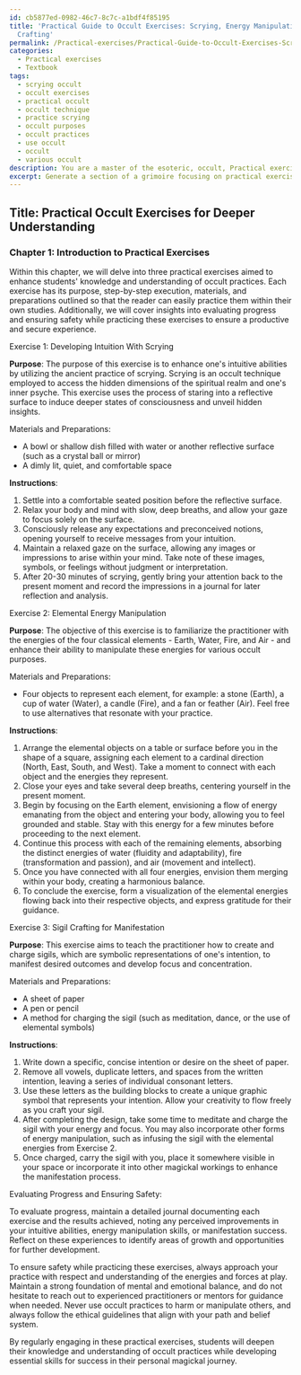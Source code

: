 ```yaml
---
id: cb5877ed-0982-46c7-8c7c-a1bdf4f85195
title: 'Practical Guide to Occult Exercises: Scrying, Energy Manipulation, and Sigil
  Crafting'
permalink: /Practical-exercises/Practical-Guide-to-Occult-Exercises-Scrying-Energy-Manipulation-and-Sigil-Crafting/
categories:
  - Practical exercises
  - Textbook
tags:
  - scrying occult
  - occult exercises
  - practical occult
  - occult technique
  - practice scrying
  - occult purposes
  - occult practices
  - use occult
  - occult
  - various occult
description: You are a master of the esoteric, occult, Practical exercises and education, you have written many textbooks on the subject in ways that provide students with rich and deep understanding of the subject. You are being asked to write textbook-like sections on a topic and you do it with full context, explainability, and reliability in accuracy to the true facts of the topic at hand, in a textbook style that a student would easily be able to learn from, in a rich, engaging, and contextual way. Always include relevant context (such as formulas and history), related concepts, and in a way that someone can gain deep insights from.
excerpt: Generate a section of a grimoire focusing on practical exercises for students seeking to deepen their knowledge and understanding of occult practices. Specifically, provide a well-structured lesson plan with detailed descriptions of three exercises, including their purposes, step-by-step instructions for execution and any required materials or preparations. Additionally, offer insights on how to evaluate progress and ensure safety while practicing these exercises.
---
```


## Title: Practical Occult Exercises for Deeper Understanding

### Chapter 1: Introduction to Practical Exercises

Within this chapter, we will delve into three practical exercises aimed to enhance students' knowledge and understanding of occult practices. Each exercise has its purpose, step-by-step execution, materials, and preparations outlined so that the reader can easily practice them within their own studies. Additionally, we will cover insights into evaluating progress and ensuring safety while practicing these exercises to ensure a productive and secure experience.

Exercise 1: Developing Intuition With Scrying

**Purpose**:
The purpose of this exercise is to enhance one's intuitive abilities by utilizing the ancient practice of scrying. Scrying is an occult technique employed to access the hidden dimensions of the spiritual realm and one's inner psyche. This exercise uses the process of staring into a reflective surface to induce deeper states of consciousness and unveil hidden insights.

Materials and Preparations:
- A bowl or shallow dish filled with water or another reflective surface (such as a crystal ball or mirror)
- A dimly lit, quiet, and comfortable space

**Instructions**:
1. Settle into a comfortable seated position before the reflective surface.
2. Relax your body and mind with slow, deep breaths, and allow your gaze to focus solely on the surface.
3. Consciously release any expectations and preconceived notions, opening yourself to receive messages from your intuition.
4. Maintain a relaxed gaze on the surface, allowing any images or impressions to arise within your mind. Take note of these images, symbols, or feelings without judgment or interpretation.
5. After 20-30 minutes of scrying, gently bring your attention back to the present moment and record the impressions in a journal for later reflection and analysis.

Exercise 2: Elemental Energy Manipulation

**Purpose**:
The objective of this exercise is to familiarize the practitioner with the energies of the four classical elements - Earth, Water, Fire, and Air - and enhance their ability to manipulate these energies for various occult purposes.

Materials and Preparations:
- Four objects to represent each element, for example: a stone (Earth), a cup of water (Water), a candle (Fire), and a fan or feather (Air). Feel free to use alternatives that resonate with your practice.

**Instructions**:
1. Arrange the elemental objects on a table or surface before you in the shape of a square, assigning each element to a cardinal direction (North, East, South, and West). Take a moment to connect with each object and the energies they represent.
2. Close your eyes and take several deep breaths, centering yourself in the present moment.
3. Begin by focusing on the Earth element, envisioning a flow of energy emanating from the object and entering your body, allowing you to feel grounded and stable. Stay with this energy for a few minutes before proceeding to the next element.
4. Continue this process with each of the remaining elements, absorbing the distinct energies of water (fluidity and adaptability), fire (transformation and passion), and air (movement and intellect).
5. Once you have connected with all four energies, envision them merging within your body, creating a harmonious balance.
6. To conclude the exercise, form a visualization of the elemental energies flowing back into their respective objects, and express gratitude for their guidance.

Exercise 3: Sigil Crafting for Manifestation

**Purpose**:
This exercise aims to teach the practitioner how to create and charge sigils, which are symbolic representations of one's intention, to manifest desired outcomes and develop focus and concentration.

Materials and Preparations:
- A sheet of paper
- A pen or pencil
- A method for charging the sigil (such as meditation, dance, or the use of elemental symbols)

**Instructions**:
1. Write down a specific, concise intention or desire on the sheet of paper.
2. Remove all vowels, duplicate letters, and spaces from the written intention, leaving a series of individual consonant letters.
3. Use these letters as the building blocks to create a unique graphic symbol that represents your intention. Allow your creativity to flow freely as you craft your sigil.
4. After completing the design, take some time to meditate and charge the sigil with your energy and focus. You may also incorporate other forms of energy manipulation, such as infusing the sigil with the elemental energies from Exercise 2.
5. Once charged, carry the sigil with you, place it somewhere visible in your space or incorporate it into other magickal workings to enhance the manifestation process.

Evaluating Progress and Ensuring Safety:

To evaluate progress, maintain a detailed journal documenting each exercise and the results achieved, noting any perceived improvements in your intuitive abilities, energy manipulation skills, or manifestation success. Reflect on these experiences to identify areas of growth and opportunities for further development.

To ensure safety while practicing these exercises, always approach your practice with respect and understanding of the energies and forces at play. Maintain a strong foundation of mental and emotional balance, and do not hesitate to reach out to experienced practitioners or mentors for guidance when needed. Never use occult practices to harm or manipulate others, and always follow the ethical guidelines that align with your path and belief system.

By regularly engaging in these practical exercises, students will deepen their knowledge and understanding of occult practices while developing essential skills for success in their personal magickal journey.
